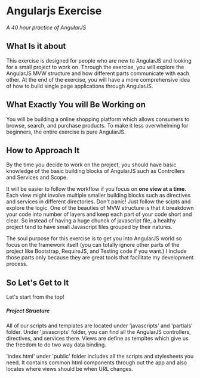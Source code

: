# Angularjs Exercise
*A 40 hour practice of AngularJS*

## What Is it about
This exercise is designed for people who are new to AngularJS and looking for a small project to work on. Through the exercise, you will explore the AngularJS MVW structure and how different parts communicate with each other. At the end of the exercise, you will have a more comprehensive idea of how to build single page applications through AngularJS.

## What Exactly You will Be Working on
You will be building a online shopping platform which allows consumers to browse, search, and purchase products. To make it less overwhelming for beginners, the entire exercise is pure AngularJS.

## How to Approach It
By the time you decide to work on the project, you should have basic knowledge of the basic building blocks of AngularJS such as Controllers and Services and Scope. 

It will be easier to follow the workflow if you focus on **one view at a time**. Each view might involve multiple smaller building blocks such as directives and services in different directories. Don't panic! Just follow the scipts and explore the logic. One of the beauties of MVW structure is that it breakdown your code into number of layers and keep each part of your code short and clear. So instead of having a huge chunck of javascript file, a healthy project tend to have small Javascript files grouped by their natures.

The soul purpose for this exercise is to get you into AngularJS world so focus on the framework itself (you can totally ignore other parts of the project like Bootstrap, RequireJS, and Testing code if you want.) I include those parts only because they are great tools that facilitate my development process.

## So Let's Get to It
Let's start from the top!

##### Project Structure
All of our scripts and templates are located under 'javascripts' and 'partials' folder. Under 'javascripts' folder, you can find all the AngularJS controllers, directives, and services there. Views are define as templtes which give us the freedom to do two way data binding.

'index.html' under 'public' folder includes all the scripts and stylesheets you need. It contains common html components through out the app and also locates where views should be when URL changes. 



